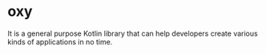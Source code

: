 # oxy

It is a general purpose Kotlin library that can help developers create various kinds of applications in no time.